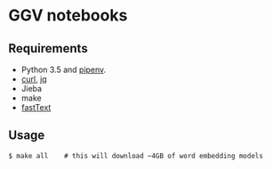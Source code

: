 
GGV notebooks
=============

## Requirements

* Python 3.5 and [pipenv](https://docs.pipenv.org/).
* [curl](https://curl.haxx.se/), [jq](https://stedolan.github.io/jq/)
* Jieba
* make
* [fastText](https://github.com/facebookresearch/fastText/blob/master/pretrained-vectors.md)

## Usage

```
$ make all    # this will download ~4GB of word embedding models
```
